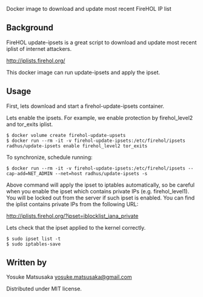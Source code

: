 Docker image to download and update most recent FireHOL IP list

Background
----------

FireHOL update-ipsets is a great script to download and update most recent iplist of internet attackers.

http://iplists.firehol.org/

This docker image can run update-ipsets and apply the ipset.

Usage
-----

First, lets download and start a firehol-update-ipsets container.

Lets enable the ipsets. For example, we enable protection by firehol_level2 and tor_exits iplist.

```
$ docker volume create firehol-update-upsets
$ docker run --rm -it -v firehol-update-ipsets:/etc/firehol/ipsets radhus/update-ipsets enable firehol_level2 tor_exits
```

To synchronize, schedule running:
```
$ docker run --rm -it -v firehol-update-ipsets:/etc/firehol/ipsets --cap-add=NET_ADMIN --net=host radhus/update-ipsets -s
```

Above command will apply the ipset to iptables automatically, so be careful when you enable the ipset which contains private IPs (e.g. firehol_level1).
You will be locked out from the server if such ipset is enabled.
You can find the iplist contains private IPs from the following URL:

http://iplists.firehol.org/?ipset=iblocklist_iana_private

Lets check that the ipset applied to the kernel correctly.

```
$ sudo ipset list -t
$ sudo iptables-save
```

Written by
----------

Yosuke Matsusaka <yosuke.matsusaka@gmail.com>

Distributed under MIT license.

